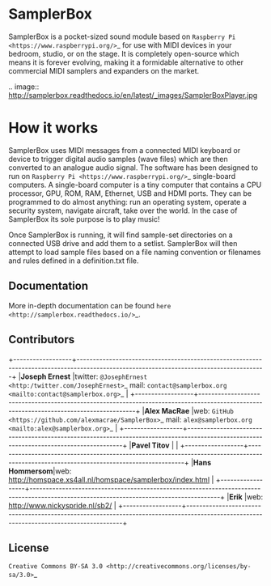 SamplerBox
==========

SamplerBox is a pocket-sized sound module based on `Raspberry Pi <https://www.raspberrypi.org/>`_ for use with MIDI devices in your bedroom, studio, or on the stage.
It is completely open-source which means it is forever evolving, making it a formidable alternative to other commercial MIDI samplers and expanders on the market.

.. image:: http://samplerbox.readthedocs.io/en/latest/_images/SamplerBoxPlayer.jpg


How it works
============

SamplerBox uses MIDI messages from a connected MIDI keyboard or device to trigger digital audio samples (wave files) which are then converted to
an analogue audio signal. The software has been designed to run on `Raspberry Pi <https://www.raspberrypi.org/>`_ single-board computers. A single-board computer is a tiny computer
that contains a CPU processor, GPU, ROM, RAM, Ethernet, USB and HDMI ports. They can be programmed to do almost anything: run an operating system,
operate a security system, navigate aircraft, take over the world. In the case of SamplerBox its sole purpose is to play music!

Once SamplerBox is running, it will find sample-set directories on a connected USB drive and add them to a setlist. SamplerBox will then attempt to load sample files based on a file naming convention
or filenames and rules defined in a definition.txt file.


Documentation
-------------

More in-depth documentation can be found `here <http://samplerbox.readthedocs.io/>`_.

Contributors
------------

+------------------+----------------------------------------------------------------------------------------------------------------------------------------+
|**Joseph Ernest** |twitter: `@JosephErnest <http:/twitter.com/JosephErnest>`_ mail: `contact@samplerbox.org <mailto:contact@samplerbox.org>`_              |
+------------------+----------------------------------------------------------------------------------------------------------------------------------------+
|**Alex MacRae**   |web: `GitHub <https://github.com/alexmacrae/SamplerBox>`_ mail: `alex@samplerbox.org <mailto:alex@samplerbox.org>`_                     |
+------------------+----------------------------------------------------------------------------------------------------------------------------------------+
|**Pavel Titov**   |                                                                                                                                        |
+------------------+----------------------------------------------------------------------------------------------------------------------------------------+
|**Hans Hommersom**|web: http://homspace.xs4all.nl/homspace/samplerbox/index.html                                                                           |
+------------------+----------------------------------------------------------------------------------------------------------------------------------------+
|**Erik**          |web: http://www.nickyspride.nl/sb2/                                                                                                     |
+------------------+----------------------------------------------------------------------------------------------------------------------------------------+


License
-------

`Creative Commons BY-SA 3.0 <http://creativecommons.org/licenses/by-sa/3.0>`_

